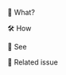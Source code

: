 🧐 What?

<!--[Enter a brief description of what this pull request does] -->

🛠 How

<!-- [How does this PR perform the features described in What, keep technical detail brief and/or high level - more detail can be requested in comments] -->

👀 See <!--[optional]-->

<!--[Describe or add screenshots]-->

🐞 Related issue <!--[optional]-->

<!--[Link to issue]-->
